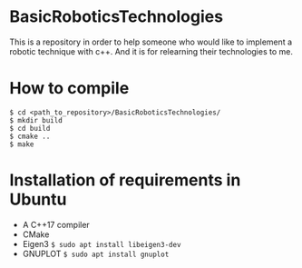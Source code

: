 # BasicRoboticsTechnologies
This is a repository in order to help someone who would like to implement a robotic technique with c++. 
And it is for relearning their technologies to me.

# How to compile
```
$ cd <path_to_repository>/BasicRoboticsTechnologies/
$ mkdir build
$ cd build
$ cmake ..
$ make
```

# Installation of requirements in Ubuntu
* A C++17 compiler
* CMake
* Eigen3
  `$ sudo apt install libeigen3-dev`
* GNUPLOT
  `$ sudo apt install gnuplot`
